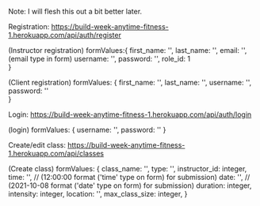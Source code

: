 Note: I will flesh this out a bit better later.


Registration:
https://build-week-anytime-fitness-1.herokuapp.com/api/auth/register

(Instructor registration) formValues:{
    first_name: '',
    last_name: '',
    email: '', (email type in form)
    username: '',
    password: '',
    role_id: 1    
}

(Client registration) formValues: {
    first_name: '',
    last_name: '',
    username: '',
    password: ''    
}

Login: 
https://build-week-anytime-fitness-1.herokuapp.com/api/auth/login

(login) formValues: {
    username: '',
    password: ''
}

Create/edit class: 
https://build-week-anytime-fitness-1.herokuapp.com/api/classes

(Create class) formValues: {
    class_name: '',
    type: '',
    instructor_id: integer,
    time: '',        // (12:00:00 format ('time' type on form) for submission)
    date: '',        // (2021-10-08 format ('date' type on form) for submission)
    duration: integer,
    intensity: integer,
    location: '',
    max_class_size: integer,
    }

